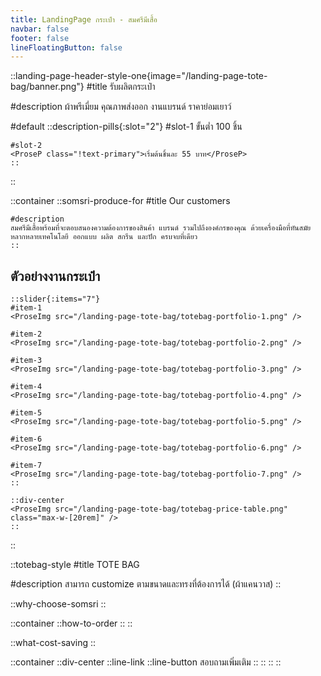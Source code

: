 ```yaml
---
title: LandingPage กระเป๋า - สมศรีมีเสื้อ
navbar: false
footer: false
lineFloatingButton: false
---
```

::landing-page-header-style-one{image="/landing-page-tote-bag/banner.png"}
#title
รับผลิตกระเป๋า

#description
ผ้าพรีเมี่ยม คุณภาพส่งออก งานแบรนด์ ราคาย่อมเยาว์

#default
    ::description-pills{:slot="2"}
    #slot-1
    <ProseP class="!text-primary">ขั้นต่ำ 100 ชิ้น</ProseP>

    #slot-2
    <ProseP class="!text-primary">เริ่มต้นชิ้นละ 55 บาท</ProseP>
    ::
::

::container
    ::somsri-produce-for
    #title
    Our customers

    #description
    สมศรีมีเสื้อพร้อมที่จะตอบสนองความต้องการของสินค้า แบรนด์ รวมไปถึงองค์กรของคุณ ด้วยเครื่องมือที่ทันสมัยหลากหลายเทคโนโลยี ออกแบบ ผลิต สกรีน และปัก ครบจบที่เดียว
    ::

## ตัวอย่างงานกระเป๋า

    ::slider{:items="7"}
    #item-1
    <ProseImg src="/landing-page-tote-bag/totebag-portfolio-1.png" />

    #item-2
    <ProseImg src="/landing-page-tote-bag/totebag-portfolio-2.png" />

    #item-3
    <ProseImg src="/landing-page-tote-bag/totebag-portfolio-3.png" />

    #item-4
    <ProseImg src="/landing-page-tote-bag/totebag-portfolio-4.png" />

    #item-5
    <ProseImg src="/landing-page-tote-bag/totebag-portfolio-5.png" />

    #item-6
    <ProseImg src="/landing-page-tote-bag/totebag-portfolio-6.png" />

    #item-7
    <ProseImg src="/landing-page-tote-bag/totebag-portfolio-7.png" />
    ::

    ::div-center
    <ProseImg src="/landing-page-tote-bag/totebag-price-table.png" class="max-w-[20rem]" />
    ::


::

::totebag-style
#title
TOTE BAG

#description
สามารถ customize ตามขนาดและทรงที่ต้องการได้ (ผ้าแคนวาส)
::

::why-choose-somsri
::

::container
    ::how-to-order
    ::
::

::what-cost-saving
::

::container
    ::div-center
        ::line-link
            ::line-button
            สอบถามเพิ่มเติม
            ::
        ::
    ::
::

